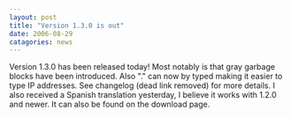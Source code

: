 ```yaml
---
layout: post
title: "Version 1.3.0 is out"
date: 2006-08-29
catagories: news
---
```

Version 1.3.0 has been released today! Most notably is that gray garbage blocks have been introduced. Also "." can now by typed making it easier to type IP addresses. See changelog (dead link removed) for more details. I also received a Spanish translation yesterday, I believe it works with 1.2.0 and newer. It can also be found on the download page.
